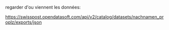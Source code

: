 regarder d'ou viennent les données:

https://swisspost.opendatasoft.com/api/v2/catalog/datasets/nachnamen_proplz/exports/json
